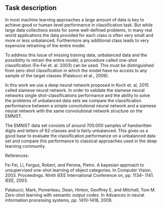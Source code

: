 
## Task description

In most machine learning approaches a large amount of data is key to achieve good or human-level performance in classification task.
But while large data collections exists for some well-defined problems, in many real world applications the data provided for
each class is often very small and more or less unbalanced. Furthermore any additional class leads to very expensive retraining of the entire model.

To address this issue of missing training data, unbalanced data and the possibility to retrain the entire model,
a procedure called one-shot classification (Fe-Fei et. al. 2003) can be used. This must be distinguished from zero-shot
classification in which the model have no access to any sample of the target classes (Palatucci et al., 2009).

In this work we use a deep neural network proposed in Koch et. al, 2015 called siamese neural network. In order to validate the siamese neural networks
single shot-classifications performance and the ability to solve the problems of unbalanced data sets we compare the classification
performance between a simple convolutional neural network and a siamese neural network with the same convolutional network structure on
the EMNIST.

The EMNIST data set consists of around 700.000 samples of handwritten digits and letters of 62-classes and is fairly unbalanced.
This gives us a good base to evaluate the classification performance on a unbalanced data set and compare this performance to classical approaches
used in the deep learning community.


References:

Fe-Fei, Li, Fergus, Robert, and Perona, Pietro. A bayesian
approach to unsupervised one-shot learning of object
categories. In Computer Vision, 2003. Proceedings.
Ninth IEEE International Conference on, pp. 1134–
1141. IEEE, 2003.

Palatucci, Mark, Pomerleau, Dean, Hinton, Geoffrey E,
and Mitchell, Tom M. Zero-shot learning with semantic
output codes. In Advances in neural information processing
systems, pp. 1410–1418, 2009.
